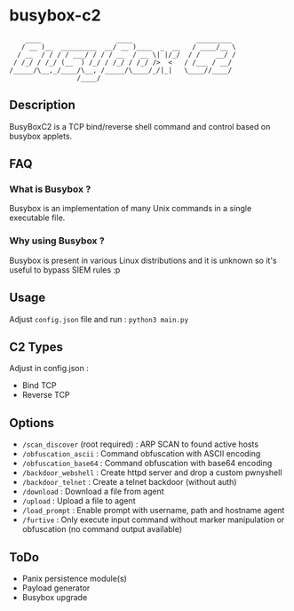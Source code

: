 # busybox-c2
```
    ____                   ____                _________ 
   / __ )__  _________  __/ __ )____  _  __   / ____/__ \
  / __  / / / / ___/ / / / __  / __ \| |/_/  / /    __/ /
 / /_/ / /_/ (__  ) /_/ / /_/ / /_/ />  <   / /___ / __/ 
/_____/\__,_/____/\__, /_____/\____/_/|_|   \____//____/ 
                 /____/                                  

```
## Description
BusyBoxC2 is a TCP bind/reverse shell command and control based on busybox applets.
## FAQ
### What is Busybox ?
Busybox is an implementation of many Unix commands in a single executable file.
### Why using Busybox ?
Busybox is present in various Linux distributions and it is unknown so it's useful to bypass SIEM rules :p
## Usage
Adjust `config.json` file and run :
```python3 main.py```
## C2 Types
Adjust in config.json :
- Bind TCP
- Reverse TCP
## Options
- `/scan_discover` (root required) : ARP SCAN to found active hosts
- `/obfuscation_ascii` : Command obfuscation with ASCII encoding
- `/obfuscation_base64` : Command obfuscation with base64 encoding
- `/backdoor_webshell` : Create httpd server and drop a custom pwnyshell
- `/backdoor_telnet` : Create a telnet backdoor (without auth)
- `/download` : Download a file from agent
- `/upload` : Upload a file to agent
- `/load_prompt` : Enable prompt with username, path and hostname agent
- `/furtive` : Only execute input command without marker manipulation or obfuscation (no command output available)

## ToDo
- Panix persistence module(s)
- Payload generator
- Busybox upgrade